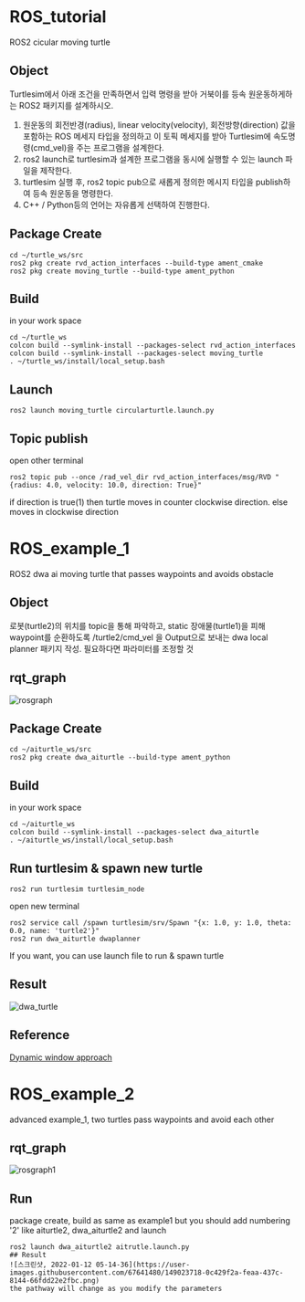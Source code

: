 # ROS_tutorial
ROS2 cicular moving turtle

## Object
Turtlesim에서 아래 조건을 만족하면서 입력 명령을 받아 거북이를 등속 원운동하게하는 ROS2 패키지를 설계하시오. 
1. 원운동의 회전반경(radius), linear velocity(velocity), 회전방향(direction) 값을 포함하는 ROS 메세지 타입을 정의하고 이 토픽 메세지를 받아 Turtlesim에 속도명령(cmd_vel)을 주는 프로그램을 설계한다. 
2. ros2 launch로 turtlesim과 설계한 프로그램을 동시에 실행할 수 있는 launch 파일을 제작한다. 
3. turtlesim 실행 후, ros2 topic pub으로 새롭게 정의한 메시지 타입을 publish하여 등속 원운동을 명령한다. 
4. C++ / Python등의 언어는 자유롭게 선택하여 진행한다.

## Package Create
```
cd ~/turtle_ws/src
ros2 pkg create rvd_action_interfaces --build-type ament_cmake
ros2 pkg create moving_turtle --build-type ament_python
```

## Build
in your work space
```
cd ~/turtle_ws
colcon build --symlink-install --packages-select rvd_action_interfaces
colcon build --symlink-install --packages-select moving_turtle
. ~/turtle_ws/install/local_setup.bash
```
## Launch
```
ros2 launch moving_turtle circularturtle.launch.py
```
## Topic publish
open other terminal
```
ros2 topic pub --once /rad_vel_dir rvd_action_interfaces/msg/RVD "{radius: 4.0, velocity: 10.0, direction: True}"
```
if direction is true(1) then turtle moves in counter clockwise direction.
else moves in clockwise direction

# ROS_example_1
ROS2 dwa ai moving turtle that passes waypoints and avoids obstacle    
## Object
로봇(turtle2)의 위치를 topic을 통해 파악하고, static 장애물(turtle1)을 피해 waypoint를 순환하도록 /turtle2/cmd_vel 을 Output으로 보내는 dwa local planner 패키지 작성. 필요하다면 파라미터를 조정할 것
## rqt_graph
![rosgraph](https://user-images.githubusercontent.com/67641480/148827705-185c165c-8ff6-4571-b1fb-a79457712dd5.png)


## Package Create
```
cd ~/aiturtle_ws/src
ros2 pkg create dwa_aiturtle --build-type ament_python
```
## Build
in your work space
```
cd ~/aiturtle_ws
colcon build --symlink-install --packages-select dwa_aiturtle
. ~/aiturtle_ws/install/local_setup.bash
```
## Run turtlesim & spawn new turtle
```
ros2 run turtlesim turtlesim_node
```
open new terminal
```
ros2 service call /spawn turtlesim/srv/Spawn "{x: 1.0, y: 1.0, theta: 0.0, name: 'turtle2'}"
ros2 run dwa_aiturtle dwaplanner
```
If you want, you can use launch file to run & spawn turtle
## Result
![dwa_turtle](https://user-images.githubusercontent.com/67641480/148827836-069a1304-5c24-4f37-b05a-34cc43d75743.png)

## Reference
[Dynamic window approach](https://github.com/AtsushiSakai/PythonRobotics/blob/master/PathPlanning/DynamicWindowApproach/dynamic_window_approach.py)

# ROS_example_2
advanced example_1, two turtles pass waypoints and avoid each other
## rqt_graph
![rosgraph1](https://user-images.githubusercontent.com/67641480/149022946-50288f18-1630-41b2-8286-e71281ad533c.png)
## Run
package create, build as same as example1 but you should add numbering '2' like aiturtle2, dwa_aiturtle2 and launch
```
ros2 launch dwa_aiturtle2 aitrutle.launch.py
## Result
![스크린샷, 2022-01-12 05-14-36](https://user-images.githubusercontent.com/67641480/149023718-0c429f2a-feaa-437c-8144-66fdd22e2fbc.png)
the pathway will change as you modify the parameters
